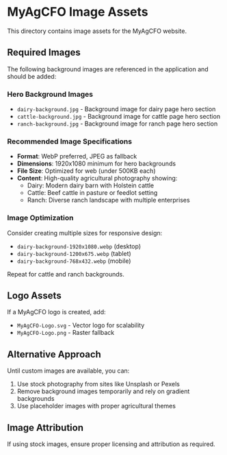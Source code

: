 # MyAgCFO Image Assets

This directory contains image assets for the MyAgCFO website.

## Required Images

The following background images are referenced in the application and should be added:

### Hero Background Images
- `dairy-background.jpg` - Background image for dairy page hero section
- `cattle-background.jpg` - Background image for cattle page hero section  
- `ranch-background.jpg` - Background image for ranch page hero section

### Recommended Image Specifications
- **Format**: WebP preferred, JPEG as fallback
- **Dimensions**: 1920x1080 minimum for hero backgrounds
- **File Size**: Optimized for web (under 500KB each)
- **Content**: High-quality agricultural photography showing:
  - Dairy: Modern dairy barn with Holstein cattle
  - Cattle: Beef cattle in pasture or feedlot setting
  - Ranch: Diverse ranch landscape with multiple enterprises

### Image Optimization
Consider creating multiple sizes for responsive design:
- `dairy-background-1920x1080.webp` (desktop)
- `dairy-background-1200x675.webp` (tablet)
- `dairy-background-768x432.webp` (mobile)

Repeat for cattle and ranch backgrounds.

## Logo Assets
If a MyAgCFO logo is created, add:
- `MyAgCFO-Logo.svg` - Vector logo for scalability
- `MyAgCFO-Logo.png` - Raster fallback

## Alternative Approach
Until custom images are available, you can:
1. Use stock photography from sites like Unsplash or Pexels
2. Remove background images temporarily and rely on gradient backgrounds
3. Use placeholder images with proper agricultural themes

## Image Attribution
If using stock images, ensure proper licensing and attribution as required.